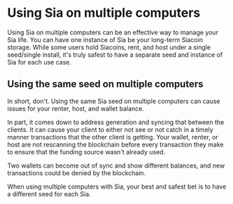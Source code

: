 # Using Sia on multiple computers

Using Sia on multiple computers can be an effective way to manage your Sia life. You can have one instance of Sia be your long-term Siacoin storage. While some users hold Siacoins, rent, and host under a single seed/single install, it's truly safest to have a separate seed and instance of Sia for each use case.

## Using the same seed on multiple computers

In short, don't. Using the same Sia seed on multiple computers can cause issues for your renter, host, and wallet balance.

In part, it comes down to address generation and syncing that between the clients. It can cause your client to either not see or not catch in a timely manner transactions that the other client is getting. Your wallet, renter, or host are not rescanning the blockchain before every transaction they make to ensure that the funding source wasn't already used.

Two wallets can become out of sync and show different balances, and new transactions could be denied by the blockchain.

When using multiple computers with Sia, your best and safest bet is to have a different seed for each Sia.

